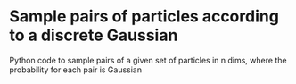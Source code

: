 # Sample pairs of particles according to a discrete Gaussian
Python code to sample pairs of a given set of particles in n dims, where the probability for each pair is Gaussian
